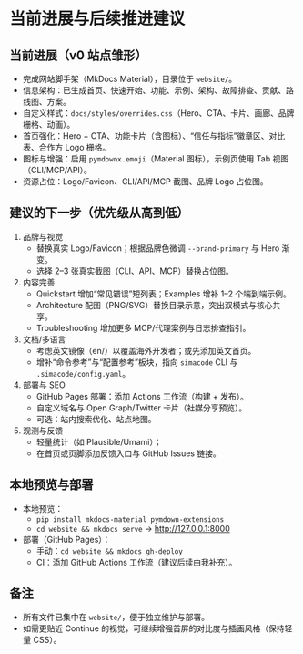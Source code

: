 # 当前进展与后续推进建议

## 当前进展（v0 站点雏形）
- 完成网站脚手架（MkDocs Material），目录位于 `website/`。
- 信息架构：已生成首页、快速开始、功能、示例、架构、故障排查、贡献、路线图、方案。
- 自定义样式：`docs/styles/overrides.css`（Hero、CTA、卡片、画廊、品牌栅格、动画）。
- 首页强化：Hero + CTA、功能卡片（含图标）、“信任与指标”徽章区、对比表、合作方 Logo 栅格。
- 图标与增强：启用 `pymdownx.emoji`（Material 图标），示例页使用 Tab 视图（CLI/MCP/API）。
- 资源占位：Logo/Favicon、CLI/API/MCP 截图、品牌 Logo 占位图。

## 建议的下一步（优先级从高到低）
1) 品牌与视觉
   - 替换真实 Logo/Favicon；根据品牌色微调 `--brand-primary` 与 Hero 渐变。
   - 选择 2–3 张真实截图（CLI、API、MCP）替换占位图。
2) 内容完善
   - Quickstart 增加“常见错误”短列表；Examples 增补 1–2 个端到端示例。
   - Architecture 配图（PNG/SVG）替换目录示意，突出双模式与核心共享。
   - Troubleshooting 增加更多 MCP/代理案例与日志排查指引。
3) 文档/多语言
   - 考虑英文镜像（en/）以覆盖海外开发者；或先添加英文首页。
   - 增补“命令参考”与“配置参考”板块，指向 `simacode` CLI 与 `.simacode/config.yaml`。
4) 部署与 SEO
   - GitHub Pages 部署：添加 Actions 工作流（构建 + 发布）。
   - 自定义域名与 Open Graph/Twitter 卡片（社媒分享预览）。
   - 可选：站内搜索优化、站点地图。
5) 观测与反馈
   - 轻量统计（如 Plausible/Umami）；
   - 在首页或页脚添加反馈入口与 GitHub Issues 链接。

## 本地预览与部署
- 本地预览：
  - `pip install mkdocs-material pymdown-extensions`
  - `cd website && mkdocs serve` → http://127.0.0.1:8000
- 部署（GitHub Pages）：
  - 手动：`cd website && mkdocs gh-deploy`
  - CI：添加 GitHub Actions 工作流（建议后续由我补充）。

## 备注
- 所有文件已集中在 `website/`，便于独立维护与部署。
- 如需更贴近 Continue 的视觉，可继续增强首屏的对比度与插画风格（保持轻量 CSS）。
